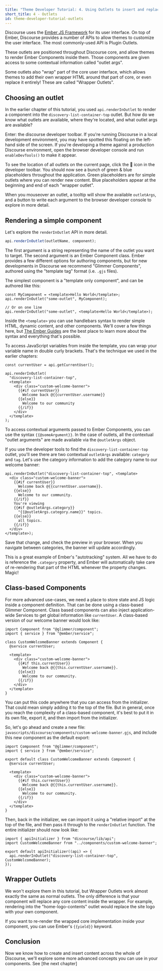 ```yaml
---
title: "Theme Developer Tutorial: 4. Using Outlets to insert and replace content"
short_title: 4 - Outlets
id: theme-developer-tutorial-outlets
---
```


Discourse uses the [Ember JS Framework](https://emberjs.com/) for its user interface. On top of Ember, Discourse provides a number of APIs to allow themes to customize the user interface. The most commonly-used API is Plugin Outlets.

These outlets are positioned throughout Discourse core, and allow themes to render Ember Components inside them. Those components are given access to some contextual information called "outlet args".

Some outlets also "wrap" part of the core user interface, which allows themes to add their own wrapper HTML around that part of core, or even replace it entirely! These are called "Wrapper Outlets".

## Choosing an outlet

In the earlier chapter of this tutorial, you used `api.renderInOutlet` to render a component into the `discovery-list-container-top` outlet. But how do we know what outlets are available, where they're located, and what outlet args are available?

Enter: the discourse developer toolbar. If you're running Discourse in a local development environment, you may have spotted this floating on the left-hand side of the screen. If you're developing a theme against a production Discourse environment, open the browser developer console and run `enableDevTools()` to make it appear.

To see the location of all outlets on the current page, click the 🔌 icon in the developer toolbar. You should now see a bunch of green & blue placeholders throughout the application. Green placeholders are for simple outlets where you can render new content. Blue placeholders appear at the beginning and end of each "wrapper outlet".

When you mouseover an outlet, a tooltip will show the available `outletArgs`, and a button to write each argument to the browser developer console to explore in more detail.

## Rendering a simple component

Let's explore the `renderInOutlet` API in more detail.

```js
api.renderInOutlet(outletName, component);
```

The first argument is a string representing the name of the outlet you want to target. The second argument is an Ember Component class. Ember provides a few different options for authoring components, but for new developments in Discourse we recommend "Glimmer Components", authored using the "template tag" format (i.e. `.gjs` files).

The simplest component is a "template only component", and can be authored like this:

```gjs
const MyComponent = <template>Hello World</template>;
api.renderInOutlet("some-outlet", MyComponent);

// Or on one line
api.renderInOutlet("some-outlet", <template>Hello World</template>);
```

Inside the `<template>` you can use handlebars syntax to render simple HTML, dynamic content, and other components. We'll cover a few things here, but [The Ember Guides](https://guides.emberjs.com/release/components/) are the best place to learn more about the syntax and everything that's possible.

To access JavaScript variables from inside the template, you can wrap your variable name in double curly brackets. That's the technique we used in the earlier chapters:

```gjs
const currentUser = api.getCurrentUser();

api.renderInOutlet(
  "discovery-list-container-top",
  <template>
    <div class="custom-welcome-banner">
      {{#if currentUser}}
        Welcome back @{{currentUser.username}}
      {{else}}
        Welcome to our community
      {{/if}}
    </div>
  </template>
);
```

To access contextual arguments passed to Ember Components, you can use the syntax `{{@someArgument}}`. In the case of outlets, all the contextual "outlet arguments" are made available via the `@outletArgs` object.

If you use the developer tools to find the `discovery-list-container-top` outlet, you'll see there are two contextual `outletArgs` available: `category` and `tag`. Let's use the category information to add the category name to our welcome banner:

```
api.renderInOutlet("discovery-list-container-top", <template>
  <div class="custom-welcome-banner">
    {{#if currentUser}}
      Welcome back @{{currentUser.username}}.
    {{else}}
      Welcome to our community.
    {{/if}}
    You're viewing
    {{#if @outletArgs.category}}
      "{{@outletArgs.category.name}}" topics.
    {{else}}
      all topics.
    {{/if}}
  </div>
</template>);
```

Save that change, and check the preview in your browser. When you navigate between categories, the banner will update accordingly.

This is a great example of Ember's "autotracking" system. All we have to do is reference the `.category` property, and Ember will automatically take care of re-rendering that part of the HTML whenever the property changes. Magic!

## Class-based Components

For more advanced use-cases, we need a place to store state and JS logic inside a component definition. That can be done using a class-based Glimmer Component. Class based components can also inject application-wide Services to get global information like `currentUser`. A class-based version of our welcome banner would look like:

```gjs
import Component from "@glimmer/component";
import { service } from "@ember/service";

class CustomWelcomeBanner extends Component {
  @service currentUser;

  <template>
    <div class="custom-welcome-banner">
      {{#if this.currentUser}}
        Welcome back @{{this.currentUser.username}}.
      {{else}}
        Welcome to our community.
      {{/if}}
    </div>
  </template>
}
```

You can put this code anywhere that you can access from the initializer. That could mean simply adding it to the top of the file. But in general, once you reach the complexity of a class-based component, it's best to put it in its own file, export it, and then import from the initializer.

So, let's go ahead and create a new file: `javascripts/discourse/components/custom-welcome-banner.gjs`, and include this new component as the default export:

```gjs
import Component from "@glimmer/component";
import { service } from "@ember/service";

export default class CustomWelcomeBanner extends Component {
  @service currentUser;

  <template>
    <div class="custom-welcome-banner">
      {{#if this.currentUser}}
        Welcome back @{{this.currentUser.username}}.
      {{else}}
        Welcome to our community.
      {{/if}}
    </div>
  </template>
}
```

Then, back in the initializer, we can import it using a "relative import" at the top of the file, and then pass it through to the `renderInOutlet` function. The entire initializer should now look like:

```gjs
import { apiInitializer } from "discourse/lib/api";
import CustomWelcomeBanner from "../components/custom-welcome-banner";

export default apiInitializer((api) => {
  api.renderInOutlet("discovery-list-container-top", CustomWelcomeBanner);
});
```

## Wrapper Outlets

We won't explore them in this tutorial, but Wrapper Outlets work almost exactly the same as normal outlets. The only difference is that your component will replace any core content inside the wrapper. For example, rendering into the "home-logo-contents" outlet would replace the site logo with your own component.

If you want to re-render the wrapped core implementation inside your component, you can use Ember's `{{yield}}` keyword.

## Conclusion

Now we know how to create and insert content across the whole of Discourse, we'll explore some more advanced concepts you can use in your components. See [the next chapter]
